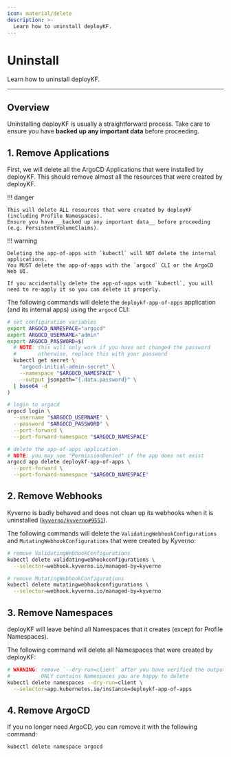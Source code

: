```yaml
---
icon: material/delete
description: >-
  Learn how to uninstall deployKF.
---
```


# Uninstall

Learn how to uninstall deployKF.

---

## Overview

Uninstalling deployKF is usually a straightforward process.
Take care to ensure you have __backed up any important data__ before proceeding.

## 1. Remove Applications

First, we will delete all the ArgoCD Applications that were installed by deployKF. 
This should remove almost all the resources that were created by deployKF.

!!! danger

    This will delete ALL resources that were created by deployKF (including Profile Namespaces).
    Ensure you have __backed up any important data__ before proceeding (e.g. PersistentVolumeClaims).

!!! warning

    Deleting the app-of-apps with `kubectl` will NOT delete the internal applications.
    You MUST delete the app-of-apps with the `argocd` CLI or the ArgoCD Web UI.

    If you accidentally delete the app-of-apps with `kubectl`, you will need to re-apply it so you can delete it properly.

The following commands will delete the `deploykf-app-of-apps` application (and its internal apps) using the `argocd` CLI:

```bash
# set configuration variables
export ARGOCD_NAMESPACE="argocd"
export ARGOCD_USERNAME="admin"
export ARGOCD_PASSWORD=$(
  # NOTE: this will only work if you have not changed the password
  #       otherwise, replace this with your password
  kubectl get secret \
    "argocd-initial-admin-secret" \
    --namespace "$ARGOCD_NAMESPACE" \
    --output jsonpath="{.data.password}" \
  | base64 -d
)

# login to argocd
argocd login \
  --username "$ARGOCD_USERNAME" \
  --password "$ARGOCD_PASSWORD" \
  --port-forward \
  --port-forward-namespace "$ARGOCD_NAMESPACE"

# delete the app-of-apps application
# NOTE: you may see "PermissionDenied" if the app does not exist
argocd app delete deploykf-app-of-apps \
  --port-forward \
  --port-forward-namespace "$ARGOCD_NAMESPACE"
```

## 2. Remove Webhooks

Kyverno is badly behaved and does not clean up its webhooks when it is uninstalled ([`kyverno/kyverno#9551`](https://github.com/kyverno/kyverno/issues/9551)).

The following commands will delete the `ValidatingWebhookConfigurations` and `MutatingWebhookConfigurations` that were created by Kyverno:

```bash
# remove ValidatingWebhookConfigurations
kubectl delete validatingwebhookconfigurations \
  --selector=webhook.kyverno.io/managed-by=kyverno

# remove MutatingWebhookConfigurations
kubectl delete mutatingwebhookconfigurations \
  --selector=webhook.kyverno.io/managed-by=kyverno
```

## 3. Remove Namespaces

deployKF will leave behind all Namespaces that it creates (except for Profile Namespaces).

The following command will delete all Namespaces that were created by deployKF:

```bash
# WARNING: remove `--dry-run=client` after you have verified the output
#          ONLY contains Namespaces you are happy to delete
kubectl delete namespaces --dry-run=client \
  --selector=app.kubernetes.io/instance=deploykf-app-of-apps
```

## 4. Remove ArgoCD

If you no longer need ArgoCD, you can remove it with the following command:

```bash
kubectl delete namespace argocd
```